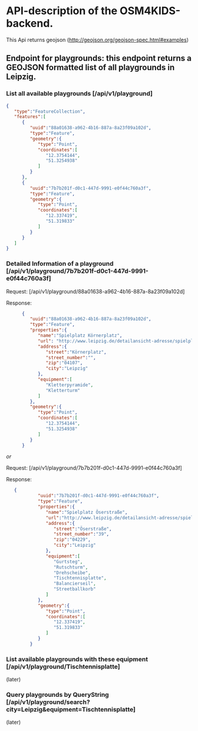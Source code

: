 # API-description of the OSM4KIDS-backend.
This Api returns geojson (http://geojson.org/geojson-spec.html#examples)
## Endpoint for playgrounds: this endpoint returns a GEOJSON formatted list of all playgrounds in Leipzig.
### List all available playgrounds [/api/v1/playground]

```json
{
   "type":"FeatureCollection",
   "features":[
      {
         "uuid":"88a01638-a962-4b16-887a-8a23f09a102d",
         "type":"Feature",
         "geometry":{
            "type":"Point",
            "coordinates":[
               "12.3754144",
               "51.3254938"
            ]
         }
      },
      {
         "uuid":"7b7b201f-d0c1-447d-9991-e0f44c760a3f",
         "type":"Feature",
         "geometry":{
            "type":"Point",
            "coordinates":[
               "12.337419",
               "51.319833"
            ]
         }
      }
   ]
}
   ```


### Detailed Information of a playground [/api/v1/playground/7b7b201f-d0c1-447d-9991-e0f44c760a3f]

Request: [/api/v1/playground/88a01638-a962-4b16-887a-8a23f09a102d]

Response:
```json
      {
         "uuid":"88a01638-a962-4b16-887a-8a23f09a102d",
         "type":"Feature",
         "properties":{
            "name":"Spielplatz Körnerplatz",
            "url": "http://www.leipzig.de/detailansicht-adresse/spielplatz-koernerplatz/",
            "address":{
               "street":"Körnerplatz",
               "street_number":"",
               "zip":"04107",
               "city":"Leipzig"
            },
            "equipment":[
               "Kletterpyramide",
               "Kletterturm"
            ]
         },
         "geometry":{
            "type":"Point",
            "coordinates":[
               "12.3754144",
               "51.3254938"
            ]
         }
      }
   ```

   _or_

Request: [/api/v1/playground/7b7b201f-d0c1-447d-9991-e0f44c760a3f]

Response:

```json
   {
            "uuid":"7b7b201f-d0c1-447d-9991-e0f44c760a3f",
            "type":"Feature",
            "properties":{
               "name":"Spielplatz Öserstraße",
               "url":"http://www.leipzig.de/detailansicht-adresse/spielplatz-oeserstrasse/",
               "address":{
                  "street":"Öserstraße",
                  "street_number":"39",
                  "zip":"04229",
                  "city":"Leipzig"
               },
               "equipment":[
                  "Gurtsteg",
                  "Rutschturm",
                  "Drehscheibe",
                  "Tischtennisplatte",
                  "Balancierseil",
                  "Streetballkorb"
               ]
            },
            "geometry":{
               "type":"Point",
               "coordinates":[
                  "12.337419",
                  "51.319833"
               ]
            }
         }
   ```
### List available playgrounds with these equipment [/api/v1/playground/Tischtennisplatte]
(later)

### Query playgrounds by QueryString [/api/v1/playground/search?city=Leipzig&equipment=Tischtennisplatte]
(later)